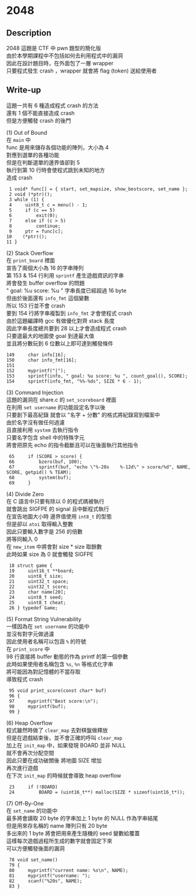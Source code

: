 # 2048
## Description
2048 這題是 CTF 中 pwn 題型的簡化版  
由於本學期課程中不包括如何去利用程式中的漏洞  
因此在設計題目時，在外面包了一層 wrapper  
只要程式發生 crash ，wrapper 就會將 flag (token) 送給使用者  

## Write-up
這題一共有 6 種造成程式 crash 的方法  
還有 1 個不能直接造成 crash  
但是方便觸發 crash 的後門  

(1) Out of Bound  
在 `main` 中  
func 是用來儲存各個功能的陣列，大小為 4  
對應到選單的各種功能  
但是在判斷選單的邊界值卻到 5  
執行到第 10 行時會使程式跳到未知的地方  
造成 crash  
```
 1 void* func[] = { start, set_mapsize, show_bestscore, set_name };
 2 void (*ptr)();
 3 while (1) {
 4     uint8_t c = menu() - 1;
 5     if (c == 5)
 6         exit(0);
 7     else if (c > 5)
 8         continue;
 9     ptr = func[c];
10    (*ptr)();
11 }
```

(2) Stack Overflow  
在 `print_board` 裡面  
宣告了兩個大小為 16 的字串陣列  
第 153 & 154 行利用 `sprintf` 產生遊戲資訊的字串  
將會發生 buffer overflow 的問題  
" goal: %u score: %u " 字串長度已經超過 16 byte  
但由於後面還有 `info_fmt` 這個變數  
所以 153 行並不會 crash  
要到 154 行將字串複製到 `info_fmt` 才會使程式 crash  
由於這題編譯時 gcc 有做優化對齊 stack 長度  
因此字串長度總共要到 28 以上才會造成程式 crash  
只要選最大的地圖使 goal 到達最大值  
並且將分數玩到 6 位數以上即可達到觸發條件  

```
149     char info[16];
150     char info_fmt[16];
151
152     myprintf("|");
153     sprintf(info, " goal: %u score: %u ", count_goal(), SCORE);
154     sprintf(info_fmt, "%%-%ds", SIZE * 6 - 1);
```

(3) Command Injection  
這題的漏洞在 share.c 的 `set_scoreboard` 裡面  
在利用 `set username` 的功能設定名字以後  
只要創下最高紀錄 就會以 "名字 + 分數" 的格式將紀錄寫到檔案中  
由於名字沒有做任何過濾  
且直接利用 `system` 去執行指令  
只要名字包含 shell 中的特殊字元  
將會把原先 echo 的指令截斷且可以在後面執行其他指令  

```
 65     if (SCORE > score) {
 66         bzero(buf, 100);
 67         sprintf(buf, "echo \"%-20s    %-12d\" > score/%d", NAME, SCORE, getpid() % TEAM);
 68         system(buf);
 69     }
```

(4) Divide Zero  
在 C 語言中只要有除以 0 的程式碼被執行  
就會跳出 SIGFPE 的 signal 且中斷程式執行  
在宣告地圖大小時 邊界值使用 `int8_t` 的型態  
但是卻以 `atoi` 取得輸入整數  
因此只要輸入數字是 256 的倍數  
將等同輸入 0  
在 `new_item` 中將會對 size * size 取餘數  
此時如果 size 為 0 就會觸發 SIGFPE  

```
 18 struct game {
 19     uint16_t **board;
 20     uint8_t size;
 21     uint32_t space;
 22     uint32_t score;
 23     char name[20];
 24     uint8_t seed;
 25     uint8_t cheat;
 26 } typedef Game;
```

(5) Format String Vulnerability  
一樣因為在 `set username` 的功能中  
並沒有對字元做過濾  
因此使用者名稱可以包涵 `%` 的符號  
在 `print_score` 中  
98 行直接將 buffer 動態的作為 printf 的第一個參數  
此時如果使用者名稱包含 `%s`, `%n` 等格式化字串  
將可能因為對記憶體的不當存取  
導致程式 crash  

```
 95 void print_score(const char* buf)
 96 {
 97     myprintf("Best score:\n");
 98     myprintf(buf);
 99 }
```

(6) Heap Overflow  
程式雖然時做了 `clear_map` 去對棋盤做釋放  
但是在遊戲結束後，並不會正確的呼叫 `clear_map`  
加上在 `init_map` 中，如果發現 BOARD 並非 NULL  
就不會再次分配空間  
因此只要在成功破關後 將地圖 SIZE 增加  
再次進行遊戲  
在下次 `init_map` 的時候就會導致 heap overflow  

```
 23     if (!BOARD)
 24         BOARD = (uint16_t**) malloc(SIZE * sizeof(uint16_t*));
```

(7) Off-By-One  
在 `set_name` 的功能中  
最多將會讀取 20 byte 的字串加上 1 byte 的 NULL 作為字串結尾  
但是用來存名稱的 name 陣列只有 20 byte  
多出來的 1 byte 將會把用來產生隨機的 seed 變數給覆蓋  
這樣每次遊戲過程所生成的數字就會固定下來  
可以方便觸發後面的漏洞  

```
 78 void set_name()
 79 {
 80     myprintf("current name: %s\n", NAME);
 81     myprintf("username: ");
 82     scanf("%20s", NAME);
 83 }
```
